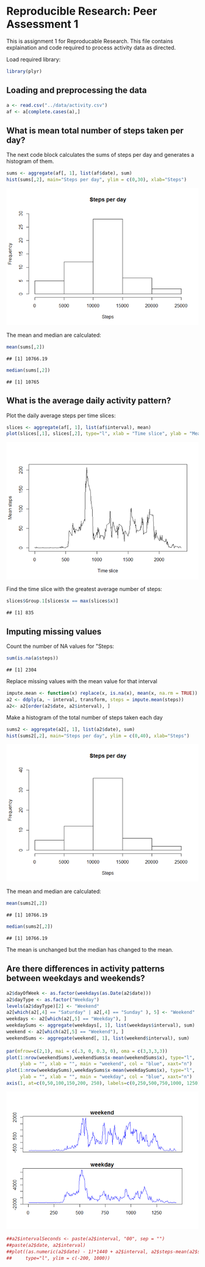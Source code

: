 # Reproducible Research: Peer Assessment 1

This is assignment 1 for Reproducable Research. 
This file contains explaination and code required to process activity data as 
directed. 

Load required library:

```r
library(plyr)
```


## Loading and preprocessing the data


```r
a <- read.csv("../data/activity.csv")
af <- a[complete.cases(a),]
```


## What is mean total number of steps taken per day?

The next code block calculates the sums of steps per day and generates a 
histogram of them. 


```r
sums <- aggregate(af[, 1], list(af$date), sum)
hist(sums[,2], main="Steps per day", ylim = c(0,30), xlab="Steps")
```

![](PA1_template_files/figure-html/unnamed-chunk-3-1.png) 

The mean and median are calculated: 


```r
mean(sums[,2])
```

```
## [1] 10766.19
```

```r
median(sums[,2])
```

```
## [1] 10765
```


## What is the average daily activity pattern?

Plot the daily average steps per time slices: 

```r
slices <- aggregate(af[, 1], list(af$interval), mean)
plot(slices[,1], slices[,2], type="l", xlab = "Time slice", ylab = "Mean steps")
```

![](PA1_template_files/figure-html/unnamed-chunk-5-1.png) 

Find the time slice with the greatest average number of steps:


```r
slices$Group.1[slices$x == max(slices$x)]
```

```
## [1] 835
```

## Imputing missing values

Count the number of NA values for "Steps:


```r
sum(is.na(a$steps))
```

```
## [1] 2304
```

Replace missing values with the mean value for that interval


```r
impute.mean <- function(x) replace(x, is.na(x), mean(x, na.rm = TRUE))
a2 <- ddply(a, ~ interval, transform, steps = impute.mean(steps))
a2<- a2[order(a2$date, a2$interval), ] 
```

Make a histogram of the total number of steps taken each day


```r
sums2 <- aggregate(a2[, 1], list(a2$date), sum)
hist(sums2[,2], main="Steps per day", ylim = c(0,40), xlab="Steps")
```

![](PA1_template_files/figure-html/unnamed-chunk-9-1.png) 

The mean and median are calculated: 


```r
mean(sums2[,2])
```

```
## [1] 10766.19
```

```r
median(sums2[,2])
```

```
## [1] 10766.19
```

The mean is unchanged but the median has changed to the mean. 

## Are there differences in activity patterns between weekdays and weekends?


```r
a2$dayOfWeek <- as.factor(weekdays(as.Date(a2$date)))
a2$dayType <- as.factor("Weekday")
levels(a2$dayType)[2] <- "Weekend"
a2[which(a2[,4] == "Saturday" | a2[,4] == "Sunday" ), 5] <- "Weekend"
weekdays <- a2[which(a2[,5] == "Weekday"), ]
weekdaySums <- aggregate(weekdays[, 1], list(weekdays$interval), sum)
weekend <- a2[which(a2[,5] == "Weekend"), ]
weekendSums <- aggregate(weekend[, 1], list(weekend$interval), sum)

par(mfrow=c(2,1), mai = c(.3, 0, 0.3, 0), oma = c(3,3,3,3))
plot(1:nrow(weekendSums),weekendSums$x-mean(weekendSums$x), type="l",
     ylab = "", xlab = "", main = "weekend", col = "blue", xaxt="n")
plot(1:nrow(weekdaySums),weekdaySums$x-mean(weekdaySums$x), type="l",
     ylab = "", xlab = "", main = "weekday", col = "blue", xaxt="n")
axis(1, at=c(0,50,100,150,200, 250), labels=c(0,250,500,750,1000, 1250))
```

![](PA1_template_files/figure-html/unnamed-chunk-11-1.png) 

```r
##a2$intervalSeconds <- paste(a2$interval, "00", sep = "")
##paste(a2$date, a2$interval)
##plot((as.numeric(a2$date) - 1)*1440 + a2$interval, a2$steps-mean(a2$steps), 
##     type="l", ylim = c(-200, 1000))
```

